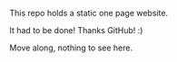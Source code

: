 This repo holds a static one page website.

It had to be done! Thanks GitHub! :)

Move along, nothing to see here.

